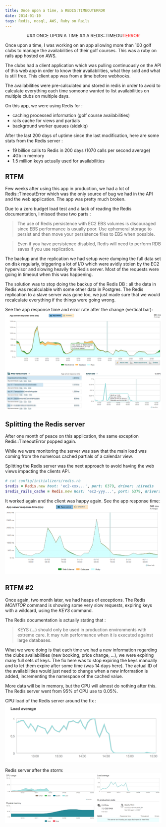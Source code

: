 ```yaml
---
title: Once upon a time, a REDIS:TIMEOUTERROR
date: 2014-01-10
tags: Redis, nosql, AWS, Ruby on Rails
---
```


<center>
### ONCE UPON A TIME
## A REDIS::TIMEOU<font color='red'>TERROR</font>
</center>

Once upon a time, I was working on an app allowing more than 100 golf clubs to manage the availabilities of their golf courses. This was a ruby on rails app hosted on AWS.

The clubs had a client application which was pulling continuously on the API of this web app in order to know their availabilities, what they sold and what is still free. This client app was from a time before webhooks.

The availabilities were pre-calculated and stored in redis in order to avoid to calculate everything each time someone wanted to list availabilities on multiple clubs on multiple days.

On this app, we were using Redis for :

* caching processed information (golf course availabilities)
* rails cache for views and partials
* background worker queues (sidekiq)

After the last 200 days of uptime since the last modification, here are some stats from the Redis server :

* 19 billion calls to Redis in 200 days (1070 calls per second average)
* 4Gb in memory
* 1.5 million keys actually used for availabilities

## RTFM

Few weeks after using this app in production, we had a lot of Redis::TimeoutError which was the only source of bug we had in the API and the web application. The app was pretty much broken.

Due to a zero budget load test and a lack of reading the Redis documentation, I missed these two parts :

> The use of Redis persistence with EC2 EBS volumes is discouraged since EBS performance is usually poor. Use ephemeral storage to persist and then move your persistence files to EBS when possible.

> Even if you have persistence disabled, Redis will need to perform RDB saves if you use replication.

The backup and the replication we had setup were dumping the full data set on disk regularly, triggering a lot of I/O which were avidly stolen by the EC2 hypervisor and slowing heavily the Redis server. Most of the requests were going in timeout when this was happening.

The solution was to stop doing the backup of the Redis DB : all the data in Redis was recalculable with some other data in Postgres. The Redis replication to a slave server was gone too, we just made sure that we would recalculate everything if the things were going wrong.

See the app response time and error rate after the change (vertical bar):
![Removing Redis from EBS](images/redis_ttl/1-remove-redis-from-EBS.png)

## Splitting the Redis server

After one month of peace on this application, the same exception Redis::TimeoutError popped again.

While we were monitoring the server was saw that the main load was coming from the numerous cached partials of a calendar view.

Splitting the Redis server was the next approach to avoid having the web views impacting the clients API.

```ruby
# cat config/initializers/redis.rb
$redis = Redis.new host: 'ec2-xxx...', port: 6379, driver: :hiredis
$redis_rails_cache = Redis.new host: 'ec2-yyy...', port: 6379, driver: :hiredis
```
It worked again and the client was happy again. See the app response time:
![Splitting Redis in two](images/redis_ttl/3-after-split-redis-cache-and-availabilities_app-response-time.png)

## RTFM #2

Once again, two month later, we had heaps of exceptions. The Redis *MONITOR* command is showing some very slow requests, expiring keys with a wildcard, using the *KEYS* command.

The Redis documentation is actually stating that :

> KEYS (...) should only be used in production environments with extreme care. It may ruin performance when it is executed against large databases.

What we were doing is that each time we had a new information regarding the clubs availabilities (new booking, price change, ...), we were expiring many full sets of keys. The fix here was to stop expiring the keys manually and to let them expire after some time (was 14 days here). The actual ID of the availabilities would just need to change when a new information is added, incrementing the namespace of the cached value.

More data will be in memory, but the CPU will almost do nothing after this. The Redis server went from 95% of CPU use to 0.05%.

CPU load of the Redis server around the fix :
![CPU after fix](images/redis_ttl/4-redis-wildcard-invalidation_load-average.png)

Redis server after the storm:
![New Relic - one month later](images/redis_ttl/6-redis-1-month-later.png)

